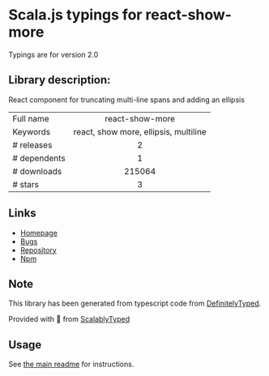 
# Scala.js typings for react-show-more

Typings are for version 2.0

## Library description:
React component for truncating multi-line spans and adding an ellipsis

|                    |                 |
| ------------------ | :-------------: |
| Full name          | react-show-more |
| Keywords           | react, show more, ellipsis, multiline |
| # releases         | 2 |
| # dependents       | 1 |
| # downloads        | 215064 |
| # stars            | 3 |

## Links
- [Homepage](https://github.com/One-com/react-show-more)
- [Bugs](https://github.com/One-com/react-show-more/issues)
- [Repository](https://github.com/One-com/react-show-more)
- [Npm](https://www.npmjs.com/package/react-show-more)
    


## Note
This library has been generated from typescript code from [DefinitelyTyped](https://definitelytyped.org).

Provided with :purple_heart: from [ScalablyTyped](https://github.com/oyvindberg/ScalablyTyped)

## Usage
See [the main readme](../../readme.md) for instructions.


